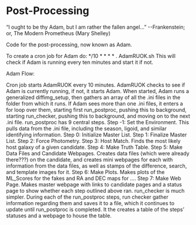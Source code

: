 # Post-Processing

“I ought to be thy Adam, but I am rather the fallen angel...”
--Frankenstein; or, The Modern Prometheus (Mary Shelley)


Code for the post-processing, now known as Adam.

To create a cron job for Adam do:
*/10 * * * * . AdamRUOK.sh
This will check if Adam is running every ten minutes and start it if not.

Adam Flow:


Cron job starts AdamRUOK every 10 minutes. AdamRUOK checks to see if Adam is currently running, if not, it starts Adam. When started, Adam runs a generalized diffimg_setup, then gathers an array of all the .ini files in the folder from which it runs. If Adam sees more than one .ini files, it enters a for loop over them, starting first run_postproc, pushing this to background, starting run_checker, pushing this to background, and moving on to the next .ini file. run_postproc has 9 central steps. 
Step -1: Set the Environment. This pulls data from the .ini file, including the season, ligoid, and similar identifying information.
Step 0: Initialize Master List. 
Step 1: Finalize Master List. 
Step 2: Force Photometry. 
Step 3: Host Match. Finds the most likely host galaxy of a given candidate.
Step 4: Make Truth Table.
Step 5: Make Data Files and Candidate Webpages. Creates data files (which were already there???) on the candidate, and creates mini webpages for each with information from the data files, as well as stamps of the difference, search, and template images for it.
Step 6: Make Plots. Makes plots of the ML_Scores for the fakes and RA and DEC maps for ….
Step 7: Make Web Page. Makes master webpage with links to candidate pages and a status page to show whether each step outlined above ran.
run_checker is much simpler. During each of the run_postproc steps, run checker gather information regarding them and saves it to a file, which it continues to update until run_postproc is completed. It the creates a table of the steps’ statuses and a webpage to house the table.

